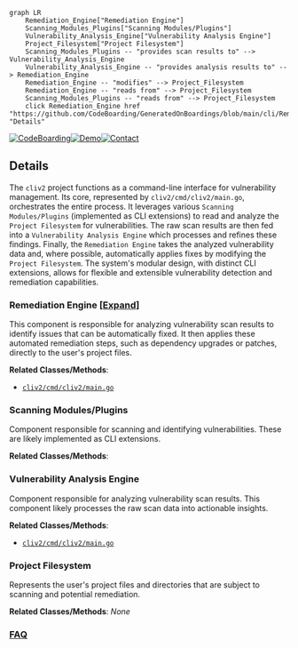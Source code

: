 ```mermaid
graph LR
    Remediation_Engine["Remediation Engine"]
    Scanning_Modules_Plugins["Scanning Modules/Plugins"]
    Vulnerability_Analysis_Engine["Vulnerability Analysis Engine"]
    Project_Filesystem["Project Filesystem"]
    Scanning_Modules_Plugins -- "provides scan results to" --> Vulnerability_Analysis_Engine
    Vulnerability_Analysis_Engine -- "provides analysis results to" --> Remediation_Engine
    Remediation_Engine -- "modifies" --> Project_Filesystem
    Remediation_Engine -- "reads from" --> Project_Filesystem
    Scanning_Modules_Plugins -- "reads from" --> Project_Filesystem
    click Remediation_Engine href "https://github.com/CodeBoarding/GeneratedOnBoardings/blob/main/cli/Remediation_Engine.md" "Details"
```

[![CodeBoarding](https://img.shields.io/badge/Generated%20by-CodeBoarding-9cf?style=flat-square)](https://github.com/CodeBoarding/CodeBoarding)[![Demo](https://img.shields.io/badge/Try%20our-Demo-blue?style=flat-square)](https://www.codeboarding.org/demo)[![Contact](https://img.shields.io/badge/Contact%20us%20-%20contact@codeboarding.org-lightgrey?style=flat-square)](mailto:contact@codeboarding.org)

## Details

The `cliv2` project functions as a command-line interface for vulnerability management. Its core, represented by `cliv2/cmd/cliv2/main.go`, orchestrates the entire process. It leverages various `Scanning Modules/Plugins` (implemented as CLI extensions) to read and analyze the `Project Filesystem` for vulnerabilities. The raw scan results are then fed into a `Vulnerability Analysis Engine` which processes and refines these findings. Finally, the `Remediation Engine` takes the analyzed vulnerability data and, where possible, automatically applies fixes by modifying the `Project Filesystem`. The system's modular design, with distinct CLI extensions, allows for flexible and extensible vulnerability detection and remediation capabilities.

### Remediation Engine [[Expand]](./Remediation_Engine.md)
This component is responsible for analyzing vulnerability scan results to identify issues that can be automatically fixed. It then applies these automated remediation steps, such as dependency upgrades or patches, directly to the user's project files.


**Related Classes/Methods**:

- <a href="https://github.com/snyk/cli/blob/main/cliv2/cmd/cliv2/main.go" target="_blank" rel="noopener noreferrer">`cliv2/cmd/cliv2/main.go`</a>


### Scanning Modules/Plugins
Component responsible for scanning and identifying vulnerabilities. These are likely implemented as CLI extensions.


**Related Classes/Methods**:



### Vulnerability Analysis Engine
Component responsible for analyzing vulnerability scan results. This component likely processes the raw scan data into actionable insights.


**Related Classes/Methods**:

- <a href="https://github.com/snyk/cli/blob/main/cliv2/cmd/cliv2/main.go" target="_blank" rel="noopener noreferrer">`cliv2/cmd/cliv2/main.go`</a>


### Project Filesystem
Represents the user's project files and directories that are subject to scanning and potential remediation.


**Related Classes/Methods**: _None_



### [FAQ](https://github.com/CodeBoarding/GeneratedOnBoardings/tree/main?tab=readme-ov-file#faq)